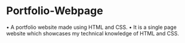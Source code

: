 # Portfolio-Webpage
 • A portfolio website made using HTML and CSS. • It is a single page website which showcases my technical knowledge of HTML and CSS.
